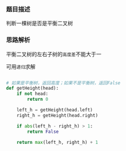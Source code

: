 ### 题目描述

判断一棵树是否是平衡二叉树

### 思路解析

平衡二叉树的左右子树的`高度差`不能大于一

可用`递归`求解


```python

# 如果是平衡树，返回高度；如果不是平衡树，返回False
def getHeight(head):
    if not head:
        return 0

    left_h = getHeight(head.left)
    right_h = getHeight(head.right)

    if abs(left_h - right_h) > 1:
        return False

    return max(left_h, right_h) + 1

```
